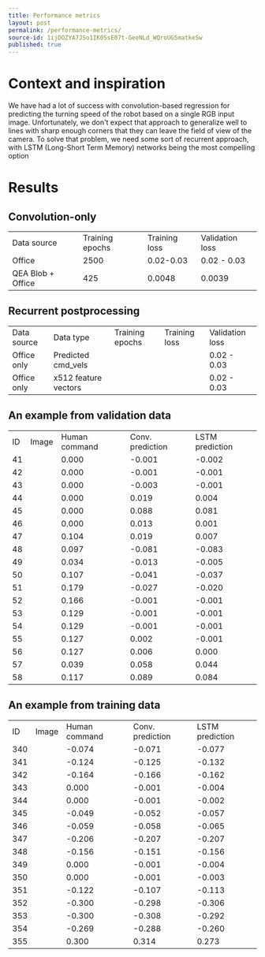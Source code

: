 ```yaml
---
title: Performance metrics
layout: post
permalink: /performance-metrics/
source-id: 1ijDOZYA7JSo1IK0SsE07t-GeeNLd_WQroUG5matkeSw
published: true
---
```

# Context and inspiration

We have had a lot of success with convolution-based regression for predicting the turning speed of the robot based on a single RGB input image. Unfortunately, we don't expect that approach to generalize well to lines with sharp enough corners that they can leave the field of view of the camera. To solve that problem, we need some sort of recurrent approach, with LSTM (Long-Short Term Memory) networks being the most compelling option

# Results

## Convolution-only

<table>
  <tr>
    <td>Data source</td>
    <td>Training epochs</td>
    <td>Training loss</td>
    <td>Validation loss</td>
  </tr>
  <tr>
    <td>Office</td>
    <td>2500</td>
    <td>0.02-0.03</td>
    <td>0.02 - 0.03</td>
  </tr>
  <tr>
    <td>QEA Blob + Office</td>
    <td>425</td>
    <td>0.0048</td>
    <td>0.0039</td>
  </tr>
</table>


## Recurrent postprocessing

<table>
  <tr>
    <td>Data source</td>
    <td>Data type</td>
    <td>Training epochs</td>
    <td>Training loss</td>
    <td>Validation loss</td>
  </tr>
  <tr>
    <td>Office only</td>
    <td>Predicted cmd_vels</td>
    <td></td>
    <td></td>
    <td>0.02 - 0.03</td>
  </tr>
  <tr>
    <td>Office only</td>
    <td>x512 feature vectors</td>
    <td></td>
    <td></td>
    <td>0.02 - 0.03</td>
  </tr>
</table>


## An example from **validation data**

<table>
  <tr>
    <td>ID</td>
    <td>Image</td>
    <td>Human command</td>
    <td>Conv. prediction</td>
    <td>LSTM prediction</td>
  </tr>
  <tr>
    <td>41</td>
    <td></td>
    <td>0.000</td>
    <td>-0.001</td>
    <td>-0.002</td>
  </tr>
  <tr>
    <td>42</td>
    <td></td>
    <td>0.000</td>
    <td>-0.001</td>
    <td>-0.001</td>
  </tr>
  <tr>
    <td>43</td>
    <td></td>
    <td>0.000</td>
    <td>-0.003</td>
    <td>-0.001</td>
  </tr>
  <tr>
    <td>44</td>
    <td></td>
    <td>0.000</td>
    <td>0.019</td>
    <td>0.004</td>
  </tr>
  <tr>
    <td>45</td>
    <td></td>
    <td>0.000</td>
    <td>0.088</td>
    <td>0.081</td>
  </tr>
  <tr>
    <td>46</td>
    <td></td>
    <td>0.000</td>
    <td>0.013</td>
    <td>0.001</td>
  </tr>
  <tr>
    <td>47</td>
    <td></td>
    <td>0.104</td>
    <td>0.019</td>
    <td>0.007</td>
  </tr>
  <tr>
    <td>48</td>
    <td></td>
    <td>0.097</td>
    <td>-0.081</td>
    <td>-0.083</td>
  </tr>
  <tr>
    <td>49</td>
    <td></td>
    <td>0.034</td>
    <td>-0.013</td>
    <td>-0.005</td>
  </tr>
  <tr>
    <td>50</td>
    <td></td>
    <td>0.107</td>
    <td>-0.041</td>
    <td>-0.037</td>
  </tr>
  <tr>
    <td>51</td>
    <td></td>
    <td>0.179</td>
    <td>-0.027</td>
    <td>-0.020</td>
  </tr>
  <tr>
    <td>52</td>
    <td></td>
    <td>0.166</td>
    <td>-0.001</td>
    <td>-0.001</td>
  </tr>
  <tr>
    <td>53</td>
    <td></td>
    <td>0.129</td>
    <td>-0.001</td>
    <td>-0.001</td>
  </tr>
  <tr>
    <td>54</td>
    <td></td>
    <td>0.129</td>
    <td>-0.001</td>
    <td>-0.001</td>
  </tr>
  <tr>
    <td>55</td>
    <td></td>
    <td>0.127</td>
    <td>0.002</td>
    <td>-0.001</td>
  </tr>
  <tr>
    <td>56</td>
    <td></td>
    <td>0.127</td>
    <td>0.006</td>
    <td>0.000</td>
  </tr>
  <tr>
    <td>57</td>
    <td></td>
    <td>0.039</td>
    <td>0.058</td>
    <td>0.044</td>
  </tr>
  <tr>
    <td>58</td>
    <td></td>
    <td>0.117</td>
    <td>0.089</td>
    <td>0.084</td>
  </tr>
</table>


## An example from **training data**

<table>
  <tr>
    <td>ID</td>
    <td>Image</td>
    <td>Human command</td>
    <td>Conv. prediction</td>
    <td>LSTM prediction</td>
  </tr>
  <tr>
    <td>340</td>
    <td></td>
    <td>-0.074</td>
    <td>-0.071</td>
    <td>-0.077</td>
  </tr>
  <tr>
    <td>341</td>
    <td></td>
    <td>-0.124</td>
    <td>-0.125</td>
    <td>-0.132</td>
  </tr>
  <tr>
    <td>342</td>
    <td></td>
    <td>-0.164</td>
    <td>-0.166</td>
    <td>-0.162</td>
  </tr>
  <tr>
    <td>343</td>
    <td></td>
    <td>0.000</td>
    <td>-0.001</td>
    <td>-0.004</td>
  </tr>
  <tr>
    <td>344</td>
    <td></td>
    <td>0.000</td>
    <td>-0.001</td>
    <td>-0.002</td>
  </tr>
  <tr>
    <td>345</td>
    <td></td>
    <td>-0.049</td>
    <td>-0.052</td>
    <td>-0.057</td>
  </tr>
  <tr>
    <td>346</td>
    <td></td>
    <td>-0.059</td>
    <td>-0.058</td>
    <td>-0.065</td>
  </tr>
  <tr>
    <td>347</td>
    <td></td>
    <td>-0.206</td>
    <td>-0.207</td>
    <td>-0.207</td>
  </tr>
  <tr>
    <td>348</td>
    <td></td>
    <td>-0.156</td>
    <td>-0.151</td>
    <td>-0.156</td>
  </tr>
  <tr>
    <td>349</td>
    <td></td>
    <td>0.000</td>
    <td>-0.001</td>
    <td>-0.004</td>
  </tr>
  <tr>
    <td>350</td>
    <td></td>
    <td>0.000</td>
    <td>-0.001</td>
    <td>-0.003</td>
  </tr>
  <tr>
    <td>351</td>
    <td></td>
    <td>-0.122</td>
    <td>-0.107</td>
    <td>-0.113</td>
  </tr>
  <tr>
    <td>352</td>
    <td></td>
    <td>-0.300</td>
    <td>-0.298</td>
    <td>-0.306</td>
  </tr>
  <tr>
    <td>353</td>
    <td></td>
    <td>-0.300</td>
    <td>-0.308</td>
    <td>-0.292</td>
  </tr>
  <tr>
    <td>354</td>
    <td></td>
    <td>-0.269</td>
    <td>-0.288</td>
    <td>-0.260</td>
  </tr>
  <tr>
    <td>355</td>
    <td></td>
    <td>0.300</td>
    <td>0.314</td>
    <td>0.273</td>
  </tr>
</table>


